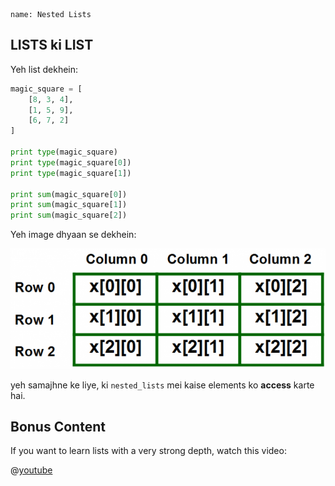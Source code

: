 ```ngMeta
name: Nested Lists
```

## LISTS ki LIST

Yeh list dekhein:

```python
magic_square = [
    [8, 3, 4],
    [1, 5, 9],
    [6, 7, 2]
]

print type(magic_square)
print type(magic_square[0])
print type(magic_square[1])

print sum(magic_square[0])
print sum(magic_square[1])
print sum(magic_square[2])
```

Yeh image dhyaan se dekhein:

![assets/nested_lists.png](assets/nested_lists.png)

yeh samajhne ke liye, ki `nested_lists` mei kaise elements ko **access** karte hai.

## Bonus Content
If you want to learn lists with a very strong depth, watch this video:

@[youtube](9rLdQP3g4fw)

